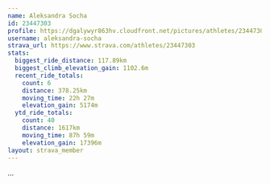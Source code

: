 ```yaml
---
name: Aleksandra Socha
id: 23447303
profile: https://dgalywyr863hv.cloudfront.net/pictures/athletes/23447303/14745546/4/large.jpg
username: aleksandra-socha
strava_url: https://www.strava.com/athletes/23447303
stats:
  biggest_ride_distance: 117.89km
  biggest_climb_elevation_gain: 1102.6m
  recent_ride_totals:
    count: 6
    distance: 378.25km
    moving_time: 22h 27m
    elevation_gain: 5174m
  ytd_ride_totals:
    count: 40
    distance: 1617km
    moving_time: 87h 59m
    elevation_gain: 17396m
layout: strava_member
--- 
```

...
